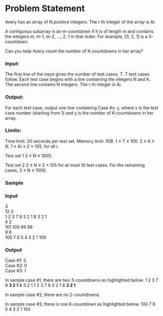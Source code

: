 # Problem Statement

Avery has an array of N positive integers. The i-th integer of the array is Ai.

A contiguous subarray is an m-countdown if it is of length m and contains the integers m, m-1, m-2, ..., 2, 1 in that order. For example, [3, 2, 1] is a 3-countdown.

Can you help Avery count the number of K-countdowns in her array?

### Input:
The first line of the input gives the number of test cases, T. T test cases follow. Each test case begins with a line containing the integers N and K. The second line contains N integers. The i-th integer is Ai.

### Output:
For each test case, output one line containing Case #x: y, where x is the test case number (starting from 1) and y is the number of K-countdowns in her array.

### Limits:
Time limit: 20 seconds per test set.
Memory limit: 1GB.
1 ≤ T ≤ 100.
2 ≤ K ≤ N.
1 ≤ Ai ≤ 2 × 105, for all i.

Test set 1
2 ≤ N ≤ 1000.

Test set 2
2 ≤ N ≤ 2 × 105 for at most 10 test cases.
For the remaining cases, 2 ≤ N ≤ 1000.

### Sample

### Input 
3\
12 3\
1 2 3 7 9 3 2 1 8 3 2 1\
4 2\
101 100 99 98\
9 6\
100 7 6 5 4 3 2 1 100

### Output  
Case #1: 2\
Case #2: 0\
Case #3: 1

  
In sample case #1, there are two 3-countdowns as highlighted below.
1 2 3 7 9 <b>3 2 1</b> 8 3 2 1
1 2 3 7 9 3 2 1 8 <b>3 2 1</b>

In sample case #2, there are no 2-countdowns.

In sample case #3, there is one 6-countdown as highlighted below.
100 7 6 5 4 3 2 1 100